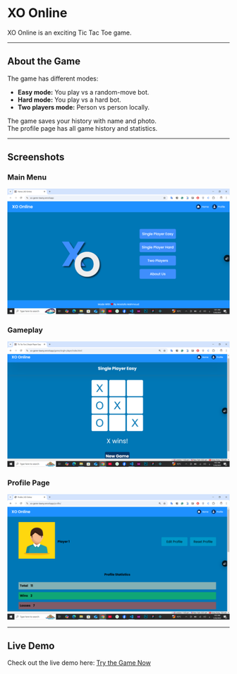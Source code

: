 # XO Online

XO Online is an exciting Tic Tac Toe game.

---

## About the Game

The game has different modes:
- **Easy mode:** You play vs a random-move bot.
- **Hard mode:** You play vs a hard bot.
- **Two players mode:** Person vs person locally.

The game saves your history with name and photo.  
The profile page has all game history and statistics.

---

## Screenshots

### Main Menu
<div align="center">
  <img src="assets/images/main-menu.png" alt="Main Menu">
</div>

### Gameplay
<div align="center">
  <img src="assets/images/gameplay.png" alt="Gameplay">
</div>

### Profile Page
<div align="center">
  <img src="assets/images/profile-page.png" alt="Profile Page">
</div>

---

## Live Demo

Check out the live demo here: [Try the Game Now](https://xo-game-tawny.vercel.app/)